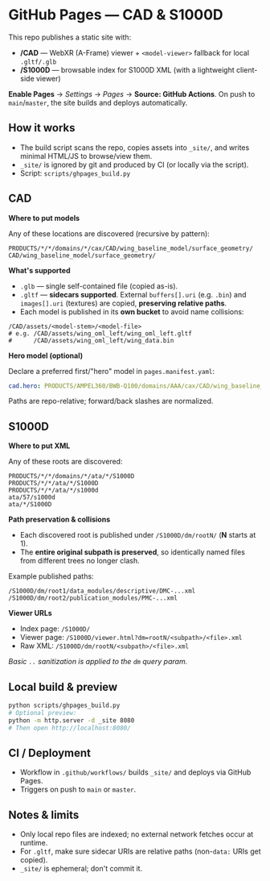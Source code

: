 # GitHub Pages — CAD & S1000D

This repo publishes a static site with:

* **/CAD** — WebXR (A-Frame) viewer + `<model-viewer>` fallback for local `.gltf/.glb`
* **/S1000D** — browsable index for S1000D XML (with a lightweight client-side viewer)

**Enable Pages** → *Settings* → *Pages* → **Source: GitHub Actions**.
On push to `main`/`master`, the site builds and deploys automatically.

## How it works

* The build script scans the repo, copies assets into `_site/`, and writes minimal HTML/JS to browse/view them.
* `_site/` is ignored by git and produced by CI (or locally via the script).
* Script: `scripts/ghpages_build.py`

## CAD

**Where to put models**

Any of these locations are discovered (recursive by pattern):

```
PRODUCTS/*/*/domains/*/cax/CAD/wing_baseline_model/surface_geometry/
CAD/wing_baseline_model/surface_geometry/
```

**What's supported**

* `.glb` — single self-contained file (copied as-is).
* `.gltf` — **sidecars supported**. External `buffers[].uri` (e.g. `.bin`) and `images[].uri` (textures) are copied, **preserving relative paths**.
* Each model is published in its **own bucket** to avoid name collisions:

```
/CAD/assets/<model-stem>/<model-file>
# e.g. /CAD/assets/wing_oml_left/wing_oml_left.gltf
#      /CAD/assets/wing_oml_left/wing_data.bin
```

**Hero model (optional)**

Declare a preferred first/"hero" model in `pages.manifest.yaml`:

```yaml
cad.hero: PRODUCTS/AMPEL360/BWB-Q100/domains/AAA/cax/CAD/wing_baseline_model/surface_geometry/wing_oml_left.gltf
```

Paths are repo-relative; forward/back slashes are normalized.

## S1000D

**Where to put XML**

Any of these roots are discovered:

```
PRODUCTS/*/*/domains/*/ata/*/S1000D
PRODUCTS/*/*/ata/*/S1000D
PRODUCTS/*/*/ata/*/s1000d
ata/57/s1000d
ata/*/S1000D
```

**Path preservation & collisions**

* Each discovered root is published under `/S1000D/dm/rootN/` (**N** starts at 1).
* The **entire original subpath is preserved**, so identically named files from different trees no longer clash.

Example published paths:

```
/S1000D/dm/root1/data_modules/descriptive/DMC-...xml
/S1000D/dm/root2/publication_modules/PMC-...xml
```

**Viewer URLs**

* Index page: `/S1000D/`
* Viewer page: `/S1000D/viewer.html?dm=rootN/<subpath>/<file>.xml`
* Raw XML: `/S1000D/dm/rootN/<subpath>/<file>.xml`

*Basic `..` sanitization is applied to the `dm` query param.*

## Local build & preview

```bash
python scripts/ghpages_build.py
# Optional preview:
python -m http.server -d _site 8080
# Then open http://localhost:8080/
```

## CI / Deployment

* Workflow in `.github/workflows/` builds `_site/` and deploys via GitHub Pages.
* Triggers on push to `main` or `master`.

## Notes & limits

* Only local repo files are indexed; no external network fetches occur at runtime.
* For `.gltf`, make sure sidecar URIs are relative paths (non-`data:` URIs get copied).
* `_site/` is ephemeral; don't commit it.